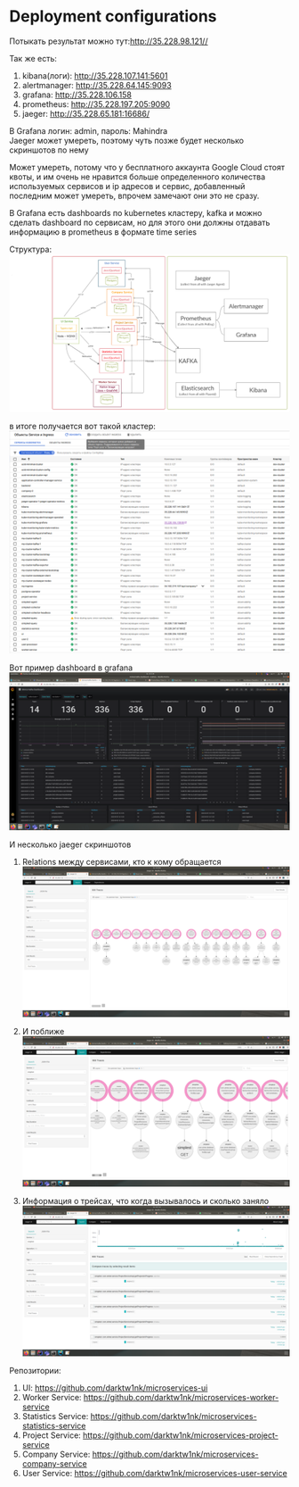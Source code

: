 # Deployment configurations

Потыкать результат можно тут:http://35.228.98.121//

Так же есть:
1. kibana(логи): http://35.228.107.141:5601
2. alertmanager: http://35.228.64.145:9093
3. grafana: http://35.228.106.158
4. prometheus: http://35.228.197.205:9090
5. jaeger: http://35.228.65.181:16686/

В Grafana логин: admin, пароль: Mahindra  
Jaeger может умереть, поэтому чуть позже будет несколько скриншотов по нему  
  
Может умереть, потому что у бесплатного аккаунта Google Cloud стоят квоты, и им очень не нравится больше определенного количества используемых сервисов и ip адресов и сервис, добавленный последним может умереть, впрочем замечают они это не сразу.

В Grafana есть dashboards по kubernetes кластеру, kafka и можно сделать dashboard по сервисам, но для этого они должны отдавать информацию в prometheus в формате time series

Структура:
![Structure](/images/structure.png)

в итоге получается вот такой кластер:
![Cluster](/images/cluster.png)

Вот пример dashboard в grafana
![Cluster](/images/kafkaDashboard.png)

И несколько jaeger скриншотов
1) Relations между сервисами, кто к кому обращается
![Jaeger1](/images/jaeger1.png)

2) И поближе
![Jaeger2](/images/jaeger2.png)

3) Информация о трейсах, что когда вызывалось и сколько заняло
![Jaeger3](/images/jaeger3.png)

Репозитории:
 1. UI: https://github.com/darktw1nk/microservices-ui
 2. Worker Service: https://github.com/darktw1nk/microservices-worker-service
 3. Statistics Service: https://github.com/darktw1nk/microservices-statistics-service
 4. Project Service: https://github.com/darktw1nk/microservices-project-service
 5. Company Service: https://github.com/darktw1nk/microservices-company-service
 6. User Service: https://github.com/darktw1nk/microservices-user-service
